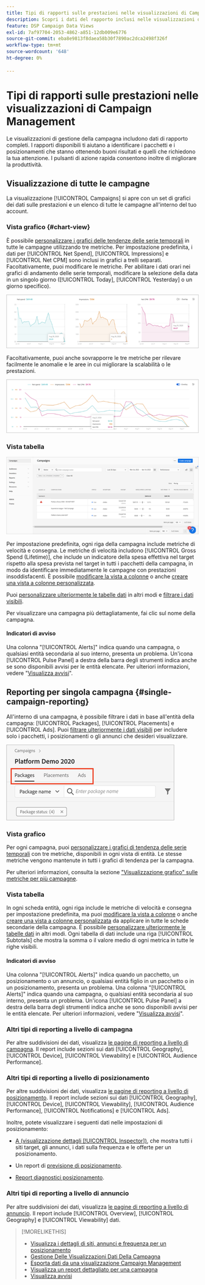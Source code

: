 ```yaml
---
title: Tipi di rapporti sulle prestazioni nelle visualizzazioni di Campaign Management
description: Scopri i dati del rapporto inclusi nelle visualizzazioni di gestione della campagna.
feature: DSP Campaign Data Views
exl-id: 7af97704-2053-4862-a851-12db009e6776
source-git-commit: eba8e9813f8daea58b30f7890ac2dca2498f326f
workflow-type: tm+mt
source-wordcount: '648'
ht-degree: 0%

---
```


# Tipi di rapporti sulle prestazioni nelle visualizzazioni di Campaign Management

Le visualizzazioni di gestione della campagna includono dati di rapporto completi. I rapporti disponibili ti aiutano a identificare i pacchetti e i posizionamenti che stanno ottenendo buoni risultati e quelli che richiedono la tua attenzione. I pulsanti di azione rapida consentono inoltre di migliorare la produttività.

## Visualizzazione di tutte le campagne

La visualizzazione [!UICONTROL Campaigns] si apre con un set di grafici dei dati sulle prestazioni e un elenco di tutte le campagne all&#39;interno del tuo account.

### Vista grafico {#chart-view}

È possibile [personalizzare i grafici delle tendenze delle serie temporali](campaign-data-views-manage.md#data-visualizations-manage) in tutte le campagne utilizzando tre metriche. Per impostazione predefinita, i dati per [!UICONTROL Net Spend], [!UICONTROL Impressions] e [!UICONTROL Net CPM] sono inclusi in grafici a trelli separati. Facoltativamente, puoi modificare le metriche. Per abilitare i dati orari nei grafici di andamento delle serie temporali, modificare la selezione della data in un singolo giorno ([!UICONTROL Today], [!UICONTROL Yesterday] o un giorno specifico).

![grafici di tendenza separati per tre metriche](/help/dsp/assets/trend-chart-separate.png)

Facoltativamente, puoi anche sovrapporre le tre metriche per rilevare facilmente le anomalie e le aree in cui migliorare la scalabilità o le prestazioni.

![grafico di tendenza con sovrapposizione](/help/dsp/assets/trend-chart.png)

### Vista tabella

![Elenco campagne](/help/dsp/assets/campaigns-list.png)

Per impostazione predefinita, ogni riga della campagna include metriche di velocità e consegna. Le metriche di velocità includono [!UICONTROL Gross Spend (Lifetime)], che include un indicatore della spesa effettiva nel target rispetto alla spesa prevista nel target in tutti i pacchetti della campagna, in modo da identificare immediatamente le campagne con prestazioni insoddisfacenti. È possibile [modificare la vista a colonne](campaign-data-views-manage.md#column-view-change) o anche [creare una vista a colonne personalizzata](campaign-data-views-manage.md#column-view-create).

Puoi [personalizzare ulteriormente le tabelle dati](campaign-data-views-manage.md#data-tables-manage) in altri modi e [filtrare i dati visibili](campaign-data-views-manage.md#filter-data-tables).

Per visualizzare una campagna più dettagliatamente, fai clic sul nome della campagna.

#### Indicatori di avviso

Una colonna &quot;[!UICONTROL Alerts]&quot; indica quando una campagna, o qualsiasi entità secondaria al suo interno, presenta un problema. Un&#39;icona [!UICONTROL Pulse Panel] a destra della barra degli strumenti indica anche se sono disponibili avvisi per le entità elencate. Per ulteriori informazioni, vedere &quot;[Visualizza avvisi](campaign-alerts.md)&quot;.

## Reporting per singola campagna {#single-campaign-reporting}

All&#39;interno di una campagna, è possibile filtrare i dati in base all&#39;entità della campagna: [!UICONTROL Packages], [!UICONTROL Placements] e [!UICONTROL Ads]. Puoi [filtrare ulteriormente i dati visibili](campaign-data-views-manage.md#filter-data-tables) per includere solo i pacchetti, i posizionamenti o gli annunci che desideri visualizzare.

![Schede entità campagna](/help/dsp/assets/campaign-subtabs.png)

### Vista grafico

Per ogni campagna, puoi [personalizzare i grafici di tendenza delle serie temporali](campaign-data-views-manage.md#data-visualizations-manage) con tre metriche, disponibili in ogni vista di entità. Le stesse metriche vengono mantenute in tutti i grafici di tendenza per la campagna.

Per ulteriori informazioni, consulta la sezione [&quot;Visualizzazione grafico&quot; sulle metriche per più campagne](#chart-view).

### Vista tabella

In ogni scheda entità, ogni riga include le metriche di velocità e consegna per impostazione predefinita, ma puoi [modificare la vista a colonne](campaign-data-views-manage.md#column-view-change) o anche [creare una vista a colonne personalizzata](campaign-data-views-manage.md#column-view-create) da applicare in tutte le schede secondarie della campagna. È possibile [personalizzare ulteriormente le tabelle dati](campaign-data-views-manage.md#data-tables-manage) in altri modi. Ogni tabella di dati include una riga [!UICONTROL Subtotals] che mostra la somma o il valore medio di ogni metrica in tutte le righe visibili.

#### Indicatori di avviso

Una colonna &quot;[!UICONTROL Alerts]&quot; indica quando un pacchetto, un posizionamento o un annuncio, o qualsiasi entità figlio in un pacchetto o in un posizionamento, presenta un problema. Una colonna &quot;[!UICONTROL Alerts]&quot; indica quando una campagna, o qualsiasi entità secondaria al suo interno, presenta un problema. Un&#39;icona [!UICONTROL Pulse Panel] a destra della barra degli strumenti indica anche se sono disponibili avvisi per le entità elencate. Per ulteriori informazioni, vedere &quot;[Visualizza avvisi](campaign-alerts.md)&quot;.

### Altri tipi di reporting a livello di campagna

Per altre suddivisioni dei dati, visualizza [le pagine di reporting a livello di campagna](/help/dsp/campaign-management/campaigns/campaign-view-report.md). Il report include sezioni sui dati [!UICONTROL Geography], [!UICONTROL Device], [!UICONTROL Viewability] e [!UICONTROL Audience Performance].

### Altri tipi di reporting a livello di posizionamento

Per altre suddivisioni dei dati, visualizza [le pagine di reporting a livello di posizionamento](/help/dsp/campaign-management/placements/placement-view-report.md). Il report include sezioni sui dati [!UICONTROL Geography], [!UICONTROL Device], [!UICONTROL Viewability], [!UICONTROL Audience Performance], [!UICONTROL Notifications] e [!UICONTROL Ads].

Inoltre, potete visualizzare i seguenti dati nelle impostazioni di posizionamento:

* [A (visualizzazione dettagli [!UICONTROL Inspector])](placement-details-view.md), che mostra tutti i siti target, gli annunci, i dati sulla frequenza e le offerte per un posizionamento.

* Un report di [previsione di posizionamento](/help/dsp/campaign-management/reports/placement-forecast.md).

* [Report diagnostici posizionamento](/help/dsp/campaign-management/reports/placement-diagnostics.md).


### Altri tipi di reporting a livello di annuncio

Per altre suddivisioni dei dati, visualizza [le pagine di reporting a livello di annuncio](/help/dsp/campaign-management/ads/ad-view-report.md). Il report include [!UICONTROL Overview], [!UICONTROL Geography] e [!UICONTROL Viewability] dati.

>[!MORELIKETHIS]
>
>* [Visualizza i dettagli di siti, annunci e frequenza per un posizionamento](placement-details-view.md)
>* [Gestione Delle Visualizzazioni Dati Della Campagna](campaign-data-views-manage.md)
>* [Esporta dati da una visualizzazione Campaign Management](campaign-export-data.md)
>* [Visualizza un report dettagliato per una campagna](/help/dsp/campaign-management/campaigns/campaign-view-report.md)
>* [Visualizza avvisi](campaign-alerts.md)
